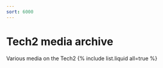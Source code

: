 ```yaml
---
sort: 6000
---
```

# Tech2 media archive
Various media on the Tech2
{% include list.liquid all=true %}